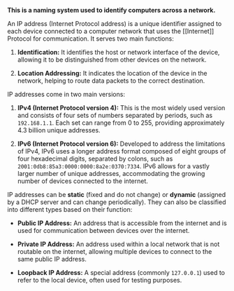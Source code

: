 **This is a naming system used to identify computers across a network.** 

An IP address (Internet Protocol address) is a unique identifier assigned to each device connected to a computer network that uses the [[Internet]] Protocol for communication. It serves two main functions:

1. **Identification:** It identifies the host or network interface of the device, allowing it to be distinguished from other devices on the network.
    
2. **Location Addressing:** It indicates the location of the device in the network, helping to route data packets to the correct destination.
    

IP addresses come in two main versions:

1. **IPv4 (Internet Protocol version 4):** This is the most widely used version and consists of four sets of numbers separated by periods, such as `192.168.1.1`. Each set can range from 0 to 255, providing approximately 4.3 billion unique addresses.
    
2. **IPv6 (Internet Protocol version 6):** Developed to address the limitations of IPv4, IPv6 uses a longer address format composed of eight groups of four hexadecimal digits, separated by colons, such as `2001:0db8:85a3:0000:0000:8a2e:0370:7334`. IPv6 allows for a vastly larger number of unique addresses, accommodating the growing number of devices connected to the internet.
    

IP addresses can be **static** (fixed and do not change) or **dynamic** (assigned by a DHCP server and can change periodically). They can also be classified into different types based on their function:

- **Public IP Address:** An address that is accessible from the internet and is used for communication between devices over the internet.
    
- **Private IP Address:** An address used within a local network that is not routable on the internet, allowing multiple devices to connect to the same public IP address.
    
- **Loopback IP Address:** A special address (commonly `127.0.0.1`) used to refer to the local device, often used for testing purposes.